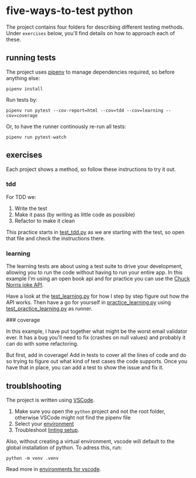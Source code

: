 # five-ways-to-test python

The project contains four folders for describing different testing methods. Under `exercises` below, you'll find details on how to approach each of these.

## running tests

The project uses [pipenv](https://docs.python-guide.org/dev/virtualenvs/) to manage dependencies required, so before anything else:

```shell script
pipenv install
```

Run tests by:

```shell script
pipenv run pytest --cov-report=html --cov=tdd --cov=learning --cov=coverage
```

Or, to have the runner continously re-run all tests:

```shell script
pipenv run pytest-watch
```

## exercises

Each project shows a method, so follow these instructions to try it out.

### tdd

For TDD we:

1. Write the test
2. Make it pass (by writing as little code as possible)
3. Refactor to make it clean

This practice starts in [test_tdd.py](tdd/test_tdd.py) as we are starting with the test, so open that file and check the instructions there.

### learning

The learning tests are about using a test suite to drive your development, allowing you to run the code without having to run your entire app. In this example I'm using an open book api and for practice you can use the [Chuck Norris joke API](http://www.icndb.com/api/).

Have a look at the [test_learning.py](learning/test_learning.py) for how I step by step figure out how the API works. Then have a go for yourself in [practice_learning.py](learning/practice_learning.py) using [test_practice_learning.py](learning/test_practice_learning.py) as runner.

### coverage

In this example, I have put together what might be the worst email validator ever. It has a bug you'll need to fix (crashes on null values) and probably it can do with some refactoring.

But first, add in coverage! Add in tests to cover all the lines of code and do so trying to figure out what kind of test cases the code supports. Once you have that in place, you can add a test to show the issue and fix it.

## troublshooting

The project is written using [VSCode](https://code.visualstudio.com/).

1. Make sure you open the `python` project and not the root folder, otherwise VSCode might not find the pipenv file
2. Select your [environment](https://code.visualstudio.com/docs/python/environments)
3. Troubleshoot [linting setup](https://donjayamanne.github.io/pythonVSCodeDocs/docs/troubleshooting_linting/).

Also, without creating a virtual environment, vscode will default to the global installation of python. To adress this, run:

```shell script
python -m venv .venv
```

Read more in [environments for vscode](https://code.visualstudio.com/docs/python/environments).
